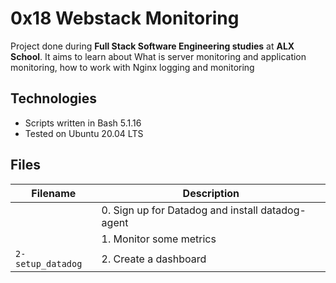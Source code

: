# 0x18 Webstack Monitoring
Project done during **Full Stack Software Engineering studies** at **ALX School**. It aims to learn about What is server monitoring and application monitoring, how to work with Nginx logging and monitoring

## Technologies
* Scripts written in Bash 5.1.16
* Tested on Ubuntu 20.04 LTS

## Files

| Filename | Description |
| -------- | ----------- |
| ` ` | 0. Sign up for Datadog and install datadog-agent |
| ` ` | 1. Monitor some metrics |
| `2-setup_datadog` | 2. Create a dashboard |
